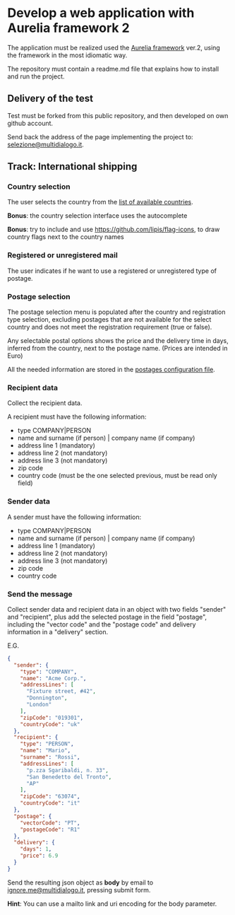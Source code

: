 # Develop a web application with Aurelia framework 2

The application must be realized used the [Aurelia framework](https://aurelia.io/) ver.2, using the framework in the 
most idiomatic way.

The repository must contain a readme.md file that explains how to install and run the project.

## Delivery of the test

Test must be forked from this public repository, and then developed on own github account.

Send back the address of the page implementing the project to: selezione@multidialogo.it.

## Track: International shipping

### Country selection

The user selects the country from the [list of available countries](data/countries.json).

**Bonus**: the country selection interface uses the autocomplete

**Bonus**: try to include and use https://github.com/lipis/flag-icons, to draw country flags next to the country names

### Registered or unregistered mail

The user indicates if he want to use a registered or unregistered type of postage.

### Postage selection

The postage selection menu is populated after the country and registration type selection, excluding postages that are
not available for the select country and does not meet the registration requirement (true or false).

Any selectable postal options shows the price and the delivery time in days, inferred from the country, next to the 
postage name. (Prices are intended in Euro)

All the needed information are stored in the [postages configuration file](data/postages.json).

### Recipient data

Collect the recipient data.

A recipient must have the following information:

- type COMPANY|PERSON
- name and surname (if person) | company name (if company)
- address line 1 (mandatory)
- address line 2 (not mandatory)
- address line 3 (not mandatory)
- zip code
- country code (must be the one selected previous, must be read only field)

### Sender data

A sender must have the following information:

- type COMPANY|PERSON
- name and surname (if person) | company name (if company)
- address line 1 (mandatory)
- address line 2 (not mandatory)
- address line 3 (not mandatory)
- zip code
- country code

### Send the message

Collect sender data and recipient data in an object with two fields "sender" and "recipient", plus add the selected 
postage in the field "postage", including the "vector code" and the "postage code" and delivery information in a 
"delivery" section.

E.G.

```json
{
  "sender": {
    "type": "COMPANY",
    "name": "Acme Corp.",
    "addressLines": [
      "Fixture street, #42",
      "Donnington",
      "London"
    ],
    "zipCode": "019301",
    "countryCode": "uk"
  },
  "recipient": {
    "type": "PERSON",
    "name": "Mario",
    "surname": "Rossi",
    "addressLines": [
      "p.zza Sgaribaldi, n. 33",
      "San Benedetto del Tronto",
      "AP"
    ],
    "zipCode": "63074",
    "countryCode": "it"
  },
  "postage": {
    "vectorCode": "PT",
    "postageCode": "R1"
  },
  "delivery": {
    "days": 1,
    "price": 6.9
  }
}
```

Send the resulting json object as **body** by email to ignore.me@multidialogo.it, pressing submit form.

**Hint**: You can use a mailto link and uri encoding for the body parameter.



